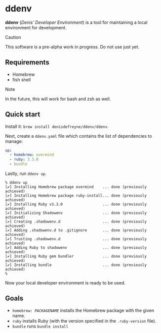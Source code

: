 # ddenv

**ddenv** (*Denis’ Developer Environment*) is a tool for maintaining a local
environment for development.

> [!CAUTION]
> This software is a pre-alpha work in progress. Do not use just yet.

## Requirements

- Homebrew
- fish shell

> [!NOTE]
> In the future, this will work for bash and zsh as well.

## Quick start

Install it: `brew install denisdefreyne/ddenv/ddenv`.

Next, create a `ddenv.yaml` file which contains the list of dependencies to manage:

```yaml
up:
  - homebrew: overmind
  - ruby: 3.3.0
  - bundle
```

Lastly, run `ddenv up`.

```
% ddenv up
[✔] Installing Homebrew package overmind    ... done (previously achieved)
[✔] Installing Homebrew package ruby-install... done (previously achieved)
[✔] Installing Ruby v3.3.0                  ... done (previously achieved)
[✔] Initializing Shadowenv                  ... done (previously achieved)
[✔] Creating .shadowenv.d                   ... done (previously achieved)
[✔] Adding .shadowenv.d to .gitignore       ... done (previously achieved)
[✔] Trusting .shadowenv.d                   ... done (previously achieved)
[✔] Adding Ruby to shadowenv                ... done (previously achieved)
[✔] Installing Ruby gem bundler             ... done (previously achieved)
[✔] Installing bundle                       ... done (previously achieved)
%
```

Now your local developer environment is ready to be used.

## Goals

- <code>homebrew: <var>PACKAGENAME</var></code> installs the Homebrew package with the given name.
- <code>ruby</code> installs Ruby (with the version specified in the `.ruby-version`
  file).
- <code>bundle</code> runs `bundle install`
